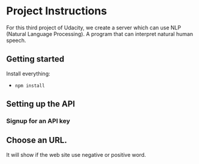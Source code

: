 # Project Instructions
For this third project of Udacity, we create a server which can use NLP (Natural Language Processing). A program that can interpret natural human speech.

## Getting started
Install everything:
- `npm install`

## Setting up the API

### Signup for an API key

## Choose an URL.
It will show if the web site use negative or positive word.